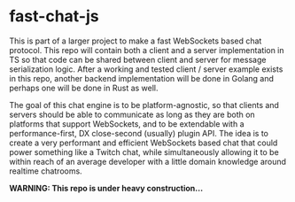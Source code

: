 # fast-chat-js

This is part of a larger project to make a fast WebSockets based chat protocol. 
This repo will contain both a client and a server implementation in TS so that code can be shared between client and server for message serialization logic.
After a working and tested client / server example exists in this repo, another backend implementation will be done in Golang and perhaps one will be done in Rust as well.

The goal of this chat engine is to be platform-agnostic, so that clients and servers should be able to communicate as long as they are both on platforms that support WebSockets,
and to be extendable with a performance-first, DX close-second (usually) plugin API. The idea is to create a very performant and efficient WebSockets based chat that could power
something like a Twitch chat, while simultaneously allowing it to be within reach of an average developer with a little domain knowledge around realtime chatrooms.

**WARNING: This repo is under heavy construction...**
